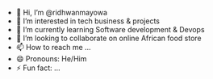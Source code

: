 - 👋 Hi, I’m @ridhwanmayowa
- 👀 I’m interested in tech business & projects 
- 🌱 I’m currently learning Software development & Devops 
- 💞️ I’m looking to collaborate on online African food store 
- 📫 How to reach me ...
- 😄 Pronouns: He/Him
- ⚡ Fun fact: ...

<!---
ridhwanmayowa/ridhwanmayowa is a ✨ special ✨ repository because its `README.md` (this file) appears on your GitHub profile.
You can click the Preview link to take a look at your changes.
--->
